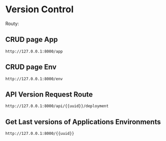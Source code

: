 # Version Control

Routy:

## CRUD page App
```
http://127.0.0.1:8000/app
```
## CRUD page Env
```
http://127.0.0.1:8000/env
```


## API Version Request Route

```
http://127.0.0.1:8000/api/{{uuid}}/deployment
```

## Get Last versions of Applications Environments
```
http://127.0.0.1:8000/{{uuid}}
```


